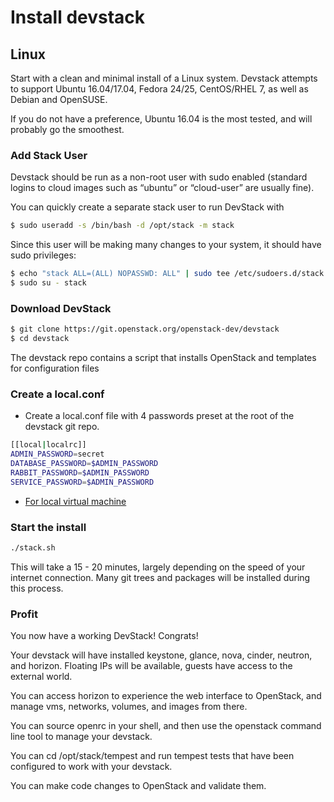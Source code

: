 # Install devstack
## Linux
Start with a clean and minimal install of a Linux system. Devstack attempts to support Ubuntu 16.04/17.04, Fedora 24/25, CentOS/RHEL 7, as well as Debian and OpenSUSE.

If you do not have a preference, Ubuntu 16.04 is the most tested, and will probably go the smoothest.

### Add Stack User
Devstack should be run as a non-root user with sudo enabled (standard logins to cloud images such as “ubuntu” or “cloud-user” are usually fine).

You can quickly create a separate stack user to run DevStack with
```bash
$ sudo useradd -s /bin/bash -d /opt/stack -m stack
```
Since this user will be making many changes to your system, it should have sudo privileges:
```bash
$ echo "stack ALL=(ALL) NOPASSWD: ALL" | sudo tee /etc/sudoers.d/stack
$ sudo su - stack
```

### Download DevStack
```bash
$ git clone https://git.openstack.org/openstack-dev/devstack
$ cd devstack
```
The devstack repo contains a script that installs OpenStack and templates for configuration files

### Create a local.conf
* Create a local.conf file with 4 passwords preset at the root of the devstack git repo.
```bash
[[local|localrc]]
ADMIN_PASSWORD=secret
DATABASE_PASSWORD=$ADMIN_PASSWORD
RABBIT_PASSWORD=$ADMIN_PASSWORD
SERVICE_PASSWORD=$ADMIN_PASSWORD
```
* [For local virtual machine](/vm.md) 

### Start the install
```bash
./stack.sh
```
This will take a 15 - 20 minutes, largely depending on the speed of your internet connection. Many git trees and packages will be installed during this process.

### Profit
You now have a working DevStack! Congrats!

Your devstack will have installed keystone, glance, nova, cinder, neutron, and horizon. Floating IPs will be available, guests have access to the external world.

You can access horizon to experience the web interface to OpenStack, and manage vms, networks, volumes, and images from there.

You can source openrc in your shell, and then use the openstack command line tool to manage your devstack.

You can cd /opt/stack/tempest and run tempest tests that have been configured to work with your devstack.

You can make code changes to OpenStack and validate them.